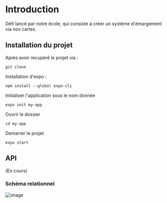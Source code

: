 # Introduction 

Défi lancé par notre école, qui consiste à créer un système d'émargement via nos cartes. 

## Installation du projet 

Après avoir recupéré le projet via :
```
git clone
```

Installation d'expo : 
```
npm install --global expo-cli
```
Initialiser l'application sous le nom donnée 
```
expo init my-app
```
Ouvrir le dossier 
```
cd my-app
```
Demarrer le projet 
```
expo start
```

## API 

(En cours)

### Schéma relationnel 

![image](https://user-images.githubusercontent.com/102663245/161011287-e18b2759-f445-477f-bbdd-efb4aea16b3f.png)

